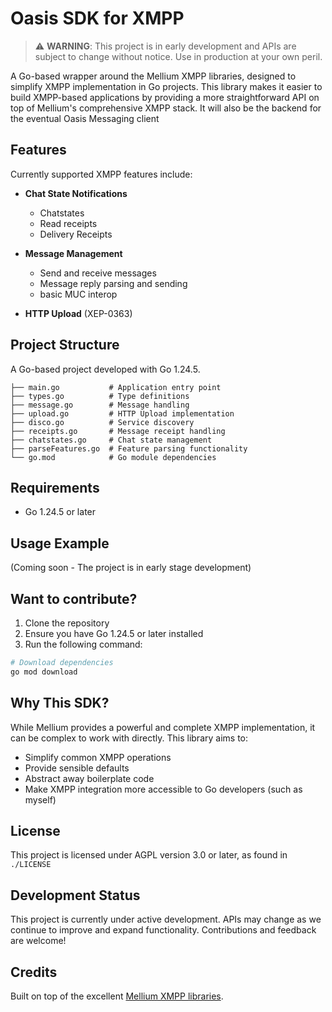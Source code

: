 # Oasis SDK for XMPP

> ⚠️ **WARNING**: This project is in early development and APIs are subject
> to change without notice. Use in production at your own peril.

A Go-based wrapper around the Mellium XMPP libraries, designed to simplify 
XMPP implementation in Go projects. This library makes it easier to build 
XMPP-based applications by providing a more straightforward API on top of 
Mellium's comprehensive XMPP stack. It will also be the backend for the 
eventual Oasis Messaging client

## Features

Currently supported XMPP features include:

- **Chat State Notifications**
    - Chatstates
    - Read receipts
    - Delivery Receipts

- **Message Management**
    - Send and receive messages
    - Message reply parsing and sending
    - basic MUC interop

- **HTTP Upload** (XEP-0363)

## Project Structure

A Go-based project developed with Go 1.24.5.

```
├── main.go           # Application entry point
├── types.go          # Type definitions
├── message.go        # Message handling
├── upload.go         # HTTP Upload implementation
├── disco.go          # Service discovery
├── receipts.go       # Message receipt handling
├── chatstates.go     # Chat state management
├── parseFeatures.go  # Feature parsing functionality
└── go.mod            # Go module dependencies
```
## Requirements

- Go 1.24.5 or later

## Usage Example

(Coming soon - The project is in early stage development)

## Want to contribute?

1. Clone the repository
2. Ensure you have Go 1.24.5 or later installed
3. Run the following command:
```bash
# Download dependencies
go mod download
```
## Why This SDK?

While Mellium provides a powerful and complete XMPP implementation, it can be complex to work with directly. This library aims to:

- Simplify common XMPP operations
- Provide sensible defaults
- Abstract away boilerplate code
- Make XMPP integration more accessible to Go developers (such as myself)

## License

This project is licensed under AGPL version 3.0 or later, as found in `./LICENSE`

## Development Status

This project is currently under active development. APIs may change as we continue to improve and expand functionality. Contributions and feedback are welcome!

## Credits

Built on top of the excellent [Mellium XMPP libraries](https://mellium.im/).
